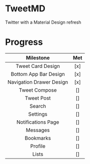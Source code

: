 # TweetMD

Twitter with a Material Design refresh

# Progress
| Milestone | Met | 
|:---------:|:----:|
|Tweet Card Design|[x]|
|Bottom App Bar Design|[x]|
|Navigation Drawer Design|[x]|
|Tweet Compose|[]|
|Tweet Post|[]|
|Search|[]|
|Settings|[]|
|Notifications Page|[]|
|Messages|[]|
|Bookmarks|[]|
|Profile|[]|
|Lists|[]|
